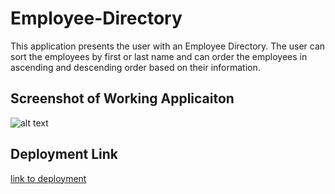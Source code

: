 # Employee-Directory

This application presents the user with an Employee Directory. The user can sort the employees by first or last name and can order the employees in ascending and descending order based on their information. 

## Screenshot of Working Applicaiton
![alt text](public/employeeDirectory.gif "Employee Directory")

## Deployment Link
[link to deployment](https://ivybean.github.io/employee-directory/)